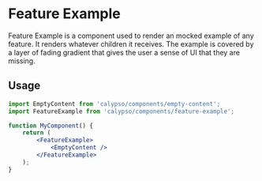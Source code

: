 # Feature Example

Feature Example is a component used to render an mocked example of any feature. It renders whatever children it receives. The example is covered by a layer of fading gradient that gives the user a sense of UI that they are missing.

## Usage

```jsx
import EmptyContent from 'calypso/components/empty-content';
import FeatureExample from 'calypso/components/feature-example';

function MyComponent() {
	return (
		<FeatureExample>
			<EmptyContent />
		</FeatureExample>
	);
}
```
